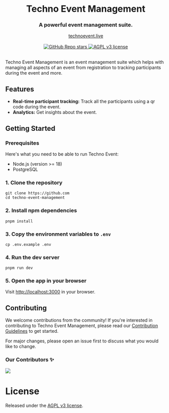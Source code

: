 <div align="center">
  <h1 align="center">Techno Event Management</h1>
  <h3>A powerful event management suite.</h3>
</div>

<div align="center">
  <a href="#">technoevent.live</a>
</div>

<br/>

<div align="center">
  <a href="https://github.com/IEDCMEC/techno-event-management/stargazers">
    <img alt="GitHub Repo stars" src="https://img.shields.io/github/stars/iedcmec/techno-event-management">
  </a>
  <a href="https://github.com/IEDCMEC/techno-event-management/LICENSE">
    <img src="https://img.shields.io/badge/License-AGPL_v3-blue.svg" alt="AGPL v3 license" />
  </a>
  <!-- <a href="#"><img alt="Twitter Follow" src="https://img.shields.io/twitter/follow/technoevent"></a> -->
  <!-- <a href="https://github.com/mfts/papermark/blob/main/LICENSE"><img alt="License" src="https://img.shields.io/badge/license-AGPLv3-purple"></a> -->
</div>

<br/>

Techno Event Management is an event management suite which helps with managing all aspects of an event from registration to tracking participants during the event and more.

## Features

- **Real-time participant tracking:** Track all the participants using a qr code during the event.
- **Analytics:** Get insights about the event.

<!-- ## Demo

![Techno Event Welcome GIF](.github/images/techno-welcome.gif) -->

## Getting Started

### Prerequisites

Here's what you need to be able to run Techno Event:

- Node.js (version >= 18)
- PostgreSQL

### 1. Clone the repository

```shell
git clone https://github.com
cd techno-event-management
```

### 2. Install npm dependencies

```shell
pnpm install
```

### 3. Copy the environment variables to `.env`

```shell
cp .env.example .env
```

### 4. Run the dev server

```shell
pnpm run dev
```

### 5. Open the app in your browser

Visit [http://localhost:3000](http://localhost:3000) in your browser.

## Contributing

We welcome contributions from the community! If you're interested in contributing to Techno Event Management, please read our [Contribution Guidelines](https://github.com/IEDCMEC/techno-event-management/wiki/Contributing) to get started.

For major changes, please open an issue first to discuss what you would like to change.

### Our Contributors ✨

<a href="https://github.com/iedcmec/techno-event-management/graphs/contributors">
  <img src="https://contrib.rocks/image?repo=iedcmec/techno-event-management" />
</a>

# License

Released under the [AGPL v3 license](LICENSE).
